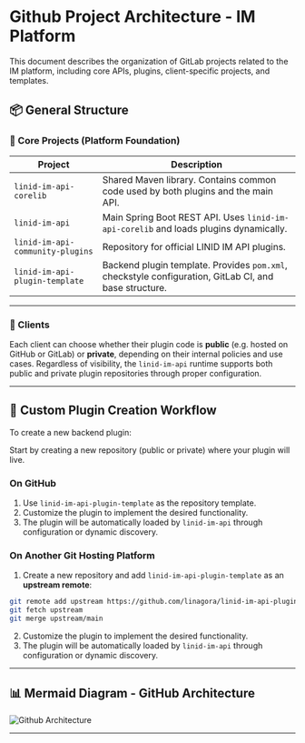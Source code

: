 # Github Project Architecture - IM Platform

This document describes the organization of GitLab projects related to the IM platform, including core APIs, plugins,
client-specific projects, and templates.

## 📦 General Structure

### 🧱 Core Projects (Platform Foundation)

| Project                          | Description                                                                                           |
|----------------------------------|-------------------------------------------------------------------------------------------------------|
| `linid-im-api-corelib`           | Shared Maven library. Contains common code used by both plugins and the main API.                     |
| `linid-im-api`                   | Main Spring Boot REST API. Uses `linid-im-api-corelib` and loads plugins dynamically.                 |
| `linid-im-api-community-plugins` | Repository for official LINID IM API plugins.                                                         |
| `linid-im-api-plugin-template`   | Backend plugin template. Provides `pom.xml`, checkstyle configuration, GitLab CI, and base structure. |

---

### 👥 Clients

Each client can choose whether their plugin code is **public** (e.g. hosted on GitHub or GitLab) or **private**, depending on their internal policies and use cases.
Regardless of visibility, the `linid-im-api` runtime supports both public and private plugin repositories through proper configuration.

---

## 🔁 Custom Plugin Creation Workflow

To create a new backend plugin:

Start by creating a new repository (public or private) where your plugin will live.

### On GitHub

1. Use `linid-im-api-plugin-template` as the repository template.
2. Customize the plugin to implement the desired functionality.
3. The plugin will be automatically loaded by `linid-im-api` through configuration or dynamic discovery.

### On Another Git Hosting Platform

1. Create a new repository and add `linid-im-api-plugin-template` as an **upstream remote**:

```bash
git remote add upstream https://github.com/linagora/linid-im-api-plugin-template.git
git fetch upstream
git merge upstream/main
```

2. Customize the plugin to implement the desired functionality.
3. The plugin will be automatically loaded by `linid-im-api` through configuration or dynamic discovery.


---

## 📊 Mermaid Diagram - GitHub Architecture

![Github Architecture](github-architecture.svg)

---
